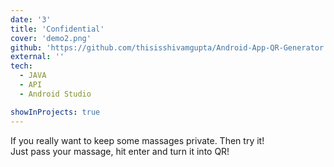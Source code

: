```yaml
---
date: '3'
title: 'Confidential'
cover: 'demo2.png'
github: 'https://github.com/thisisshivamgupta/Android-App-QR-Generator.git'
external: ''
tech:
  - JAVA
  - API
  - Android Studio

showInProjects: true
---
```


If you really want to keep some massages private. Then try it!</br>
Just pass your massage, hit enter and turn it into QR!
